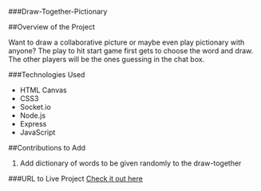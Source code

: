 ###Draw-Together-Pictionary

##Overview of the Project

Want to draw a collaborative picture or maybe even play pictionary with anyone? The play to hit start game first gets to choose the word and draw. The other players will be the ones guessing in the chat box.

###Technologies Used
* HTML Canvas
* CSS3
* Socket.io
* Node.js
* Express
* JavaScript

##Contributions to Add
1. Add dictionary of words to be given randomly to the draw-together

###URL to Live Project
[Check it out here](https://draw-together-madmgygqfg.now.sh/)
